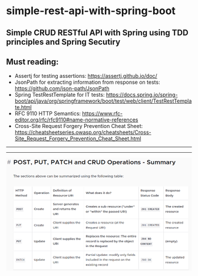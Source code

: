 # simple-rest-api-with-spring-boot

## Simple CRUD RESTful API with Spring using TDD principles and Spring Secutiry

## Must reading:
- Assertj for testing assertions: https://assertj.github.io/doc/
- JsonPath for extracting information from response on tests: https://github.com/json-path/JsonPath
- Spring TestRestTemplate for IT tests: https://docs.spring.io/spring-boot/api/java/org/springframework/boot/test/web/client/TestRestTemplate.html
- RFC 9110 HTTP Semantics: https://www.rfc-editor.org/rfc/rfc9110#name-normative-references
- Cross-Site Request Forgery Prevention Cheat Sheet: https://cheatsheetseries.owasp.org/cheatsheets/Cross-Site_Request_Forgery_Prevention_Cheat_Sheet.html

---
---
![img.png](img.png)